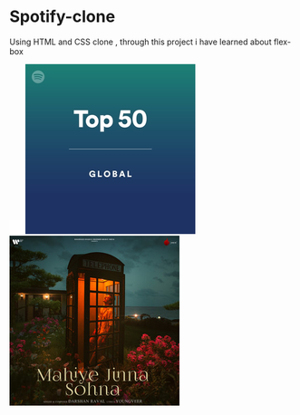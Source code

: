 # Spotify-clone
Using HTML and CSS clone , through this project i have learned about flex-box 

![ image alt ](https://github.com/priyankashori/Spotify-clone/blob/5bddbd02a57e9723c776ac8a4c9be34fb2dc5b8d/backward_icon.png)
![ image alt ](https://github.com/priyankashori/Spotify-clone/blob/3793e9f79023088f4ab7a2e1d55904519adbcee0/card1img.jpeg)
![ image alt ](https://github.com/priyankashori/Spotify-clone/blob/1463e235ce5099d9aa0fd40b8a6af0ae51a8e039/card2img.jpeg)
